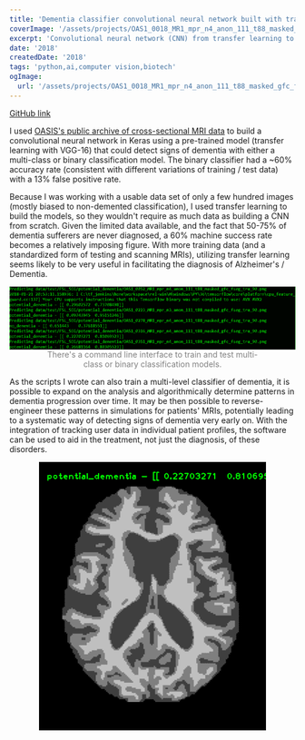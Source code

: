 ```yaml
---
title: 'Dementia classifier convolutional neural network built with transfer learning'
coverImage: '/assets/projects/OAS1_0018_MR1_mpr_n4_anon_111_t88_masked_gfc_fseg_tra_90.png'
excerpt: 'Convolutional neural network (CNN) from transfer learning to detect varying levls of dementia in MRI scans.'
date: '2018'
createdDate: '2018'
tags: 'python,ai,computer vision,biotech'
ogImage:
  url: '/assets/projects/OAS1_0018_MR1_mpr_n4_anon_111_t88_masked_gfc_fseg_tra_90.png'
---
```


<a href="https://github.com/jddunn/dementia-progession-analysis" style="text-align: center" target="_blank" class="md-link">GitHub link</a>

I used <a class="md-link" href="http://www.oasis-brains.org/app/template/Tools.vm#services" target="_blank" style="margin-left: 0; margin-right: 0; display: inline">OASIS's public archive of cross-sectional MRI data</a> to build a convolutional neural network in Keras using a pre-trained model (transfer learning with VGG-16) that could detect signs of dementia with either a multi-class or binary classification model. The binary classifier had a ~60% accuracy rate (consistent with different variations of training / test data) with a 13% false positive rate.

Because I was working with a usable data set of only a few hundred images (mostly biased to non-demented classification), I used transfer learning to build the models, so they wouldn't require as much data as building a CNN from scratch. Given the limited data available, and the fact that 50-75% of dementia sufferers are never diagnosed, a 60% machine success rate becomes a relatively imposing figure. With more training data (and a standardized form of testing and scanning MRIs), utilizing transfer learning seems likely to be very useful in facilitating the diagnosis of Alzheimer's / Dementia.

<a href="/assets/projects/potential_dementia_FSL_SEG_test_results.png" target="_blank"><img src="/assets/projects/potential_dementia_FSL_SEG_test_results.png" class="img-shadow" style="display: block; margin-left: auto; margin-right: auto;" width="600" alt="Dementia detector CNN using transfer learning"></img></a>
<span style="text-align: center; color: grey; margin-left: auto; margin-right: auto; display: block; width: 80%">There's a command line interface to train and test multi-class or binary classification models.</span>

As the scripts I wrote can also train a multi-level classifier of dementia, it is possible to expand on the analysis and algorithmically determine patterns in dementia progression over time. It may be then possible to reverse-engineer these patterns in simulations for patients' MRIs, potentially leading to a systematic way of detecting signs of dementia very early on. With the integration of tracking user data in individual patient profiles, the software can be used to aid in the treatment, not just the diagnosis, of these disorders.

<a href="/assets/projects/OAS1_0316_MR1_mpr_n4_anon_111_t88_masked_gfc_fseg_tra_90.png" target="_blank"><img src="/assets/projects/OAS1_0316_MR1_mpr_n4_anon_111_t88_masked_gfc_fseg_tra_90.png" class="img-shadow" style="display: block; margin-left: auto; margin-right: auto;" width="400" alt="Dementia detector CNN using transfer learning"></img></a>